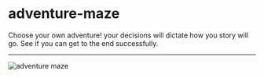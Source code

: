 # adventure-maze

Choose your own adventure! your decisions will dictate how you story will go. See if you can get to the end successfully.

---


![adventure maze](adventure-maze.gif)

